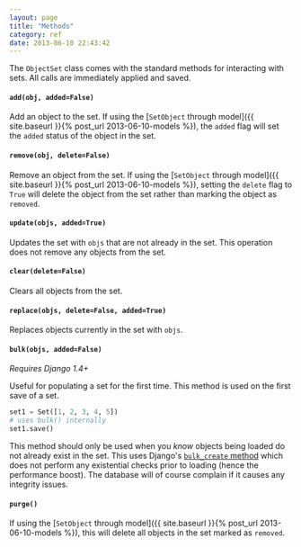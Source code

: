 ```yaml
---
layout: page
title: "Methods"
category: ref
date: 2013-06-10 22:43:42
---
```


The `ObjectSet` class comes with the standard methods for interacting with sets. All calls are immediately applied and saved.

#### `add(obj, added=False)`

Add an object to the set. If using the [`SetObject` through model]({{ site.baseurl }}{% post_url 2013-06-10-models %}), the `added` flag will set the `added` status of the object in the set.

#### `remove(obj, delete=False)`

Remove an object from the set. If using the [`SetObject` through model]({{ site.baseurl }}{% post_url 2013-06-10-models %}), setting the `delete` flag to `True` will delete the object from the set rather than marking the object as `removed`.

#### `update(objs, added=True)`

Updates the set with `objs` that are not already in the set. This operation does not remove any objects from the set.

#### `clear(delete=False)`

Clears all objects from the set.

#### `replace(objs, delete=False, added=True)`

Replaces objects currently in the set with `objs`.

#### `bulk(objs, added=False)`

_Requires Django 1.4+_

Useful for populating a set for the first time. This method is used on the first save of a set.

```python
set1 = Set([1, 2, 3, 4, 5])
# uses bulk() internally
set1.save()
```

This method should only be used when you _know_ objects being loaded do not already exist in the set. This uses Django's [`bulk_create` method](https://docs.djangoproject.com/en/1.5/ref/models/querysets/#django.db.models.query.QuerySet.bulk_create) which does not perform any existential checks prior to loading (hence the performance boost). The database will of course complain if it causes any integrity issues.

#### `purge()`

If using the [`SetObject` through model]({{ site.baseurl }}{% post_url 2013-06-10-models %}), this will delete all objects in the set marked as `removed`.

